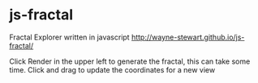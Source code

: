 # js-fractal
Fractal Explorer written in javascript
http://wayne-stewart.github.io/js-fractal/

Click Render in the upper left to generate the fractal, this can take some time.
Click and drag to update the coordinates for a new view
